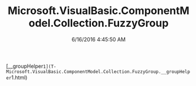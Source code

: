 ﻿---
title: Microsoft.VisualBasic.ComponentModel.Collection.FuzzyGroup
date: 6/16/2016 4:45:50 AM
---

[__groupHelper`1](T-Microsoft.VisualBasic.ComponentModel.Collection.FuzzyGroup.__groupHelper`1.html)
